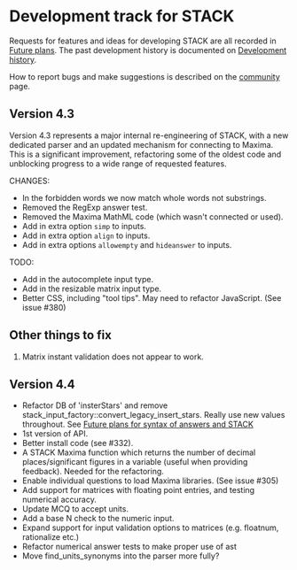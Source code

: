 # Development track for STACK

Requests for features and ideas for developing STACK are all recorded in [Future plans](Future_plans.md). The
past development history is documented on [Development history](Development_history.md).

How to report bugs and make suggestions is described on the [community](../About/Community.md) page.

## Version 4.3

Version 4.3 represents a major internal re-engineering of STACK, with a new dedicated parser and an updated mechanism for connecting to Maxima.  This is a significant improvement, refactoring some of the oldest code and unblocking progress to a wide range of requested features.

CHANGES:

* In the forbidden words we now match whole words not substrings.
* Removed the RegExp answer test.
* Removed the Maxima MathML code (which wasn't connected or used).
* Add in extra option `simp` to inputs.
* Add in extra option `align` to inputs.
* Add in extra options `allowempty` and `hideanswer` to inputs.

TODO:

* Add in the autocomplete input type.
* Add in the resizable matrix input type.
* Better CSS, including "tool tips".  May need to refactor JavaScript.  (See issue #380)


## Other things to fix

1. Matrix instant validation does not appear to work.

## Version 4.4

* Refactor DB of 'insterStars' and remove stack_input_factory::convert_legacy_insert_stars.  Really use new values throughout.  See [Future plans for syntax of answers and STACK](Syntax_Future.md)
* 1st version of API.
* Better install code (see #332).
* A STACK Maxima function which returns the number of decimal places/significant figures in a variable (useful when providing feedback).  Needed for the refactoring.
* Enable individual questions to load Maxima libraries.  (See issue #305)
* Add support for matrices with floating point entries, and testing numerical accuracy.
* Update MCQ to accept units.
* Add a base N check to the numeric input.
* Expand support for input validation options to matrices (e.g. floatnum, rationalize etc.)
* Refactor numerical answer tests to make proper use of ast
* Move find_units_synonyms into the parser more fully?


